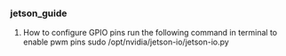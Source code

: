 ### jetson_guide
1. How to configure GPIO pins
run the following command in terminal to enable pwm pins
sudo /opt/nvidia/jetson-io/jetson-io.py